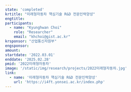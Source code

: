 ```yaml
---
state: 'completed'
krtitle: "미래형자동차 핵심기술 R&D 전문인력양성"
engtitle: 
participants: 
  - name: "Kyunghwan Choi"
    role: "Researcher"
    email: "khchoi@gist.ac.kr"
krsponsor: "산업통신자원부"
engsponsor: 
amount: 
startdate: '2022.03.01'
enddate: '2025.02.28'
pmid: '2022미래형자동차'
image: '/static/img/research/projects/2022미래형자동차.jpg'
link: 
  - name: '미래형자동차 핵심기술 R&D 전문인력양성'
    url: 'https://i4ft.yonsei.ac.kr/index.php'
---
```

